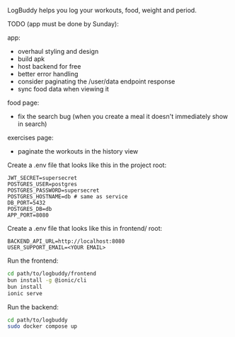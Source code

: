 LogBuddy helps you log your workouts, food, weight and period.

TODO (app must be done by Sunday):

app:
- overhaul styling and design
- build apk
- host backend for free
- better error handling
- consider paginating the /user/data endpoint response
- sync food data when viewing it

food page:
- fix the search bug (when you create a meal it doesn't immediately show in search)

exercises page:
- paginate the workouts in the history view

Create a .env file that looks like this in the project root:
```.env
JWT_SECRET=supersecret
POSTGRES_USER=postgres
POSTGRES_PASSWORD=supersecret
POSTGRES_HOSTNAME=db # same as service
DB_PORT=5432
POSTGRES_DB=db
APP_PORT=8080
```

Create a .env file that looks like this in frontend/ root:
```.env
BACKEND_API_URL=http://localhost:8080
USER_SUPPORT_EMAIL=<YOUR EMAIL>
```

Run the frontend:
```bash
cd path/to/logbuddy/frontend
bun install -g @ionic/cli
bun install
ionic serve
```

Run the backend:
```bash
cd path/to/logbuddy
sudo docker compose up
```